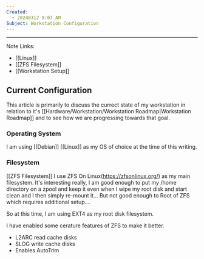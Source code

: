 ```yaml
---
Created:
  - 20240312 9:07 AM
Subject: Workstation Configuration
---
```

-------------------------
Note Links:
- [[Linux]]
- [[ZFS Filesystem]]
- [[Workstation Setup]]
## Current Configuration
This article is primarily to discuss the currect state of my workstation in relation to it's [[Hardware/Workstation/Workstation Roadmap|Workstation Roadmap]] and to see how we are progressing towards that goal.
### Operating System
I am using [[Debian]] [[Linux]] as my OS of choice at the time of this writing.
### Filesystem
[[ZFS Filesystem]]
I use ZFS On Linux(https://zfsonlinux.org/) as my main filesystem. It's interesting really, I am good enough to put my /home directory on a zpool and keep it even when I wipe my root disk and start clean and I then simply re-mount it... But not good enough to Root of ZFS which requires additional setup....

So at this time, I am using EXT4 as my root disk filesystem.

I have enabled some cerature features of ZFS to make it better.
- L2ARC read cache disks
- SLOG write cache disks
- Enables AutoTrim